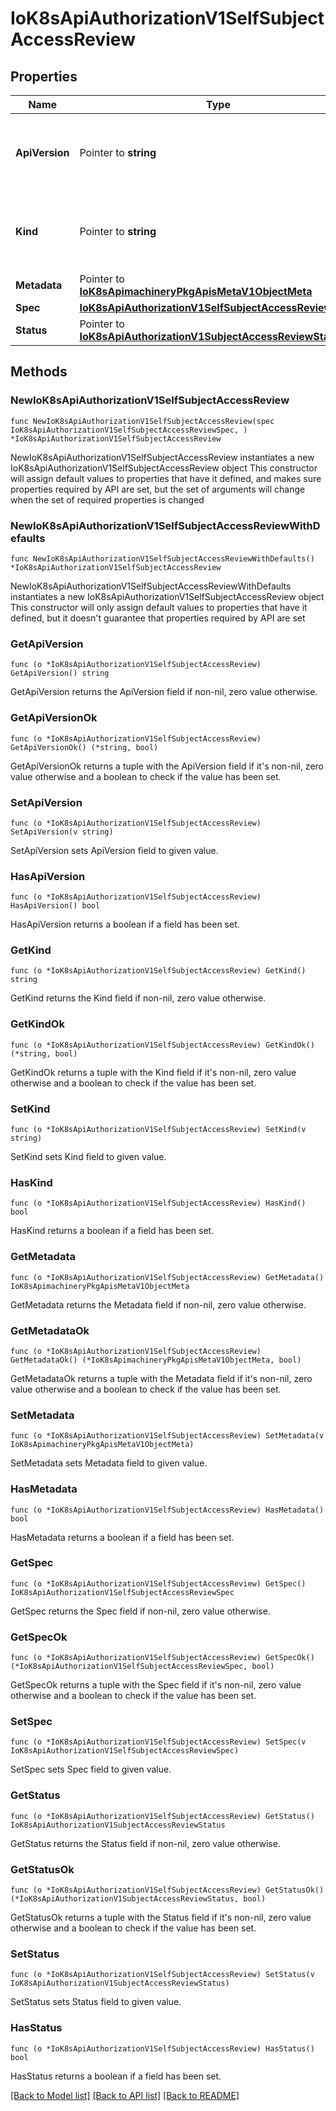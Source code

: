 # IoK8sApiAuthorizationV1SelfSubjectAccessReview

## Properties

Name | Type | Description | Notes
------------ | ------------- | ------------- | -------------
**ApiVersion** | Pointer to **string** | APIVersion defines the versioned schema of this representation of an object. Servers should convert recognized schemas to the latest internal value, and may reject unrecognized values. More info: https://git.k8s.io/community/contributors/devel/sig-architecture/api-conventions.md#resources | [optional] 
**Kind** | Pointer to **string** | Kind is a string value representing the REST resource this object represents. Servers may infer this from the endpoint the client submits requests to. Cannot be updated. In CamelCase. More info: https://git.k8s.io/community/contributors/devel/sig-architecture/api-conventions.md#types-kinds | [optional] 
**Metadata** | Pointer to [**IoK8sApimachineryPkgApisMetaV1ObjectMeta**](IoK8sApimachineryPkgApisMetaV1ObjectMeta.md) |  | [optional] 
**Spec** | [**IoK8sApiAuthorizationV1SelfSubjectAccessReviewSpec**](IoK8sApiAuthorizationV1SelfSubjectAccessReviewSpec.md) |  | 
**Status** | Pointer to [**IoK8sApiAuthorizationV1SubjectAccessReviewStatus**](IoK8sApiAuthorizationV1SubjectAccessReviewStatus.md) |  | [optional] 

## Methods

### NewIoK8sApiAuthorizationV1SelfSubjectAccessReview

`func NewIoK8sApiAuthorizationV1SelfSubjectAccessReview(spec IoK8sApiAuthorizationV1SelfSubjectAccessReviewSpec, ) *IoK8sApiAuthorizationV1SelfSubjectAccessReview`

NewIoK8sApiAuthorizationV1SelfSubjectAccessReview instantiates a new IoK8sApiAuthorizationV1SelfSubjectAccessReview object
This constructor will assign default values to properties that have it defined,
and makes sure properties required by API are set, but the set of arguments
will change when the set of required properties is changed

### NewIoK8sApiAuthorizationV1SelfSubjectAccessReviewWithDefaults

`func NewIoK8sApiAuthorizationV1SelfSubjectAccessReviewWithDefaults() *IoK8sApiAuthorizationV1SelfSubjectAccessReview`

NewIoK8sApiAuthorizationV1SelfSubjectAccessReviewWithDefaults instantiates a new IoK8sApiAuthorizationV1SelfSubjectAccessReview object
This constructor will only assign default values to properties that have it defined,
but it doesn't guarantee that properties required by API are set

### GetApiVersion

`func (o *IoK8sApiAuthorizationV1SelfSubjectAccessReview) GetApiVersion() string`

GetApiVersion returns the ApiVersion field if non-nil, zero value otherwise.

### GetApiVersionOk

`func (o *IoK8sApiAuthorizationV1SelfSubjectAccessReview) GetApiVersionOk() (*string, bool)`

GetApiVersionOk returns a tuple with the ApiVersion field if it's non-nil, zero value otherwise
and a boolean to check if the value has been set.

### SetApiVersion

`func (o *IoK8sApiAuthorizationV1SelfSubjectAccessReview) SetApiVersion(v string)`

SetApiVersion sets ApiVersion field to given value.

### HasApiVersion

`func (o *IoK8sApiAuthorizationV1SelfSubjectAccessReview) HasApiVersion() bool`

HasApiVersion returns a boolean if a field has been set.

### GetKind

`func (o *IoK8sApiAuthorizationV1SelfSubjectAccessReview) GetKind() string`

GetKind returns the Kind field if non-nil, zero value otherwise.

### GetKindOk

`func (o *IoK8sApiAuthorizationV1SelfSubjectAccessReview) GetKindOk() (*string, bool)`

GetKindOk returns a tuple with the Kind field if it's non-nil, zero value otherwise
and a boolean to check if the value has been set.

### SetKind

`func (o *IoK8sApiAuthorizationV1SelfSubjectAccessReview) SetKind(v string)`

SetKind sets Kind field to given value.

### HasKind

`func (o *IoK8sApiAuthorizationV1SelfSubjectAccessReview) HasKind() bool`

HasKind returns a boolean if a field has been set.

### GetMetadata

`func (o *IoK8sApiAuthorizationV1SelfSubjectAccessReview) GetMetadata() IoK8sApimachineryPkgApisMetaV1ObjectMeta`

GetMetadata returns the Metadata field if non-nil, zero value otherwise.

### GetMetadataOk

`func (o *IoK8sApiAuthorizationV1SelfSubjectAccessReview) GetMetadataOk() (*IoK8sApimachineryPkgApisMetaV1ObjectMeta, bool)`

GetMetadataOk returns a tuple with the Metadata field if it's non-nil, zero value otherwise
and a boolean to check if the value has been set.

### SetMetadata

`func (o *IoK8sApiAuthorizationV1SelfSubjectAccessReview) SetMetadata(v IoK8sApimachineryPkgApisMetaV1ObjectMeta)`

SetMetadata sets Metadata field to given value.

### HasMetadata

`func (o *IoK8sApiAuthorizationV1SelfSubjectAccessReview) HasMetadata() bool`

HasMetadata returns a boolean if a field has been set.

### GetSpec

`func (o *IoK8sApiAuthorizationV1SelfSubjectAccessReview) GetSpec() IoK8sApiAuthorizationV1SelfSubjectAccessReviewSpec`

GetSpec returns the Spec field if non-nil, zero value otherwise.

### GetSpecOk

`func (o *IoK8sApiAuthorizationV1SelfSubjectAccessReview) GetSpecOk() (*IoK8sApiAuthorizationV1SelfSubjectAccessReviewSpec, bool)`

GetSpecOk returns a tuple with the Spec field if it's non-nil, zero value otherwise
and a boolean to check if the value has been set.

### SetSpec

`func (o *IoK8sApiAuthorizationV1SelfSubjectAccessReview) SetSpec(v IoK8sApiAuthorizationV1SelfSubjectAccessReviewSpec)`

SetSpec sets Spec field to given value.


### GetStatus

`func (o *IoK8sApiAuthorizationV1SelfSubjectAccessReview) GetStatus() IoK8sApiAuthorizationV1SubjectAccessReviewStatus`

GetStatus returns the Status field if non-nil, zero value otherwise.

### GetStatusOk

`func (o *IoK8sApiAuthorizationV1SelfSubjectAccessReview) GetStatusOk() (*IoK8sApiAuthorizationV1SubjectAccessReviewStatus, bool)`

GetStatusOk returns a tuple with the Status field if it's non-nil, zero value otherwise
and a boolean to check if the value has been set.

### SetStatus

`func (o *IoK8sApiAuthorizationV1SelfSubjectAccessReview) SetStatus(v IoK8sApiAuthorizationV1SubjectAccessReviewStatus)`

SetStatus sets Status field to given value.

### HasStatus

`func (o *IoK8sApiAuthorizationV1SelfSubjectAccessReview) HasStatus() bool`

HasStatus returns a boolean if a field has been set.


[[Back to Model list]](../README.md#documentation-for-models) [[Back to API list]](../README.md#documentation-for-api-endpoints) [[Back to README]](../README.md)


